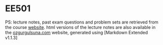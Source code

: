 # EE501

PS: lecture notes, past exam questions and problem sets are retrieved from the course [website](https://users.metu.edu.tr/etuna/ee501/).
html versions of the lecture notes are also available in the [ozgurgulsuna.com](https://ozgurgulsuna.com/ee501/) website, generated using [Markdown Extended
v1.1.3]
